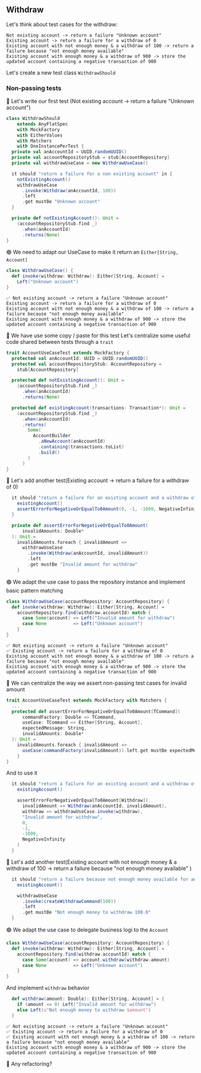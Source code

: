 ## Withdraw
Let's think about test cases for the withdraw:
```text
Not existing account -> return a failure "Unknown account"
Existing account -> return a failure for a withdraw of 0
Existing account with not enough money & a withdraw of 100 -> return a failure because "not enough money available" 
Existing account with enough money & a withdraw of 900 -> store the updated account containing a negative transaction of 900
```

Let's create a new test class `WithdrawShould`

### Non-passing tests
:red_circle: Let's write our first test (Not existing account -> return a failure "Unknown account")

```scala
class WithdrawShould
    extends AnyFlatSpec
    with MockFactory
    with EitherValues
    with Matchers
    with OneInstancePerTest {
  private val anAccountId = UUID.randomUUID()
  private val accountRepositoryStub = stub[AccountRepository]
  private val withdrawUseCase = new WithdrawUseCase()

  it should "return a failure for a non existing account" in {
    notExistingAccount()
    withdrawUseCase
      .invoke(Withdraw(anAccountId, 100))
      .left
      .get mustBe "Unknown account"
  }

  private def notExistingAccount(): Unit =
    (accountRepositoryStub.find _)
      .when(anAccountId)
      .returns(None)
}
```

:green_circle: We need to adapt our UseCase to make it return an `Either[String, Account]`
```scala
class WithdrawUseCase() {
  def invoke(withdraw: Withdraw): Either[String, Account] =
    Left("Unknown account")
}
```

```text
✅ Not existing account -> return a failure "Unknown account"
Existing account -> return a failure for a withdraw of 0
Existing account with not enough money & a withdraw of 100 -> return a failure because "not enough money available" 
Existing account with enough money & a withdraw of 900 -> store the updated account containing a negative transaction of 900
```

:large_blue_circle: We have use some copy / paste for this test
Let's centralize some useful code shared between tests through a `trait`

```scala
trait AccountUseCaseTest extends MockFactory {
  protected val anAccountId: UUID = UUID.randomUUID()
  protected val accountRepositoryStub: AccountRepository =
    stub[AccountRepository]

  protected def notExistingAccount(): Unit =
    (accountRepositoryStub.find _)
      .when(anAccountId)
      .returns(None)

  protected def existingAccount(transactions: Transaction*): Unit =
    (accountRepositoryStub.find _)
      .when(anAccountId)
      .returns(
        Some(
          AccountBuilder
            .aNewAccount(anAccountId)
            .containing(transactions.toList)
            .build()
        )
      )
}
```

:red_circle: Let's add another test(Existing account -> return a failure for a withdraw of 0)
```scala
  it should "return a failure for an existing account and a withdraw of <= 0" in {
    existingAccount()
    assertErrorForNegativeOrEqualTo0Amount(0, -1, -1000, NegativeInfinity)
  }

  private def assertErrorForNegativeOrEqualTo0Amount(
      invalidAmounts: Double*
  ): Unit =
    invalidAmounts.foreach { invalidAmount =>
      withdrawUseCase
        .invoke(Withdraw(anAccountId, invalidAmount))
        .left
        .get mustBe "Invalid amount for withdraw"
    }
```

:green_circle: We adapt the use case to pass the repository instance and implement basic pattern matching
```scala
class WithdrawUseCase(accountRepository: AccountRepository) {
  def invoke(withdraw: Withdraw): Either[String, Account] =
    accountRepository.find(withdraw.accountId) match {
      case Some(account) => Left("Invalid amount for withdraw")
      case None          => Left("Unknown account")
    }
}
```

```text
✅ Not existing account -> return a failure "Unknown account"
✅ Existing account -> return a failure for a withdraw of 0
Existing account with not enough money & a withdraw of 100 -> return a failure because "not enough money available" 
Existing account with enough money & a withdraw of 900 -> store the updated account containing a negative transaction of 900
```

:large_blue_circle: We can centralize the way we assert non-passing test cases for invalid amount
```scala
trait AccountUseCaseTest extends MockFactory with Matchers {
  ...
  protected def assertErrorForNegativeOrEqualTo0Amount[TCommand](
      commandFactory: Double => TCommand,
      useCase: TCommand => Either[String, Account],
      expectedMessage: String,
      invalidAmounts: Double*
  ): Unit =
    invalidAmounts.foreach { invalidAmount =>
      useCase(commandFactory(invalidAmount)).left.get mustBe expectedMessage
    }
}
```

And to use it
```scala
  it should "return a failure for an existing account and a withdraw of <= 0" in {
    existingAccount()

    assertErrorForNegativeOrEqualTo0Amount[Withdraw](
      invalidAmount => Withdraw(anAccountId, invalidAmount),
      withdraw => withdrawUseCase.invoke(withdraw),
      "Invalid amount for withdraw",
      0,
      -1,
      -1000,
      NegativeInfinity
    )
  }
```

:red_circle: Let's add another test(Existing account with not enough money & a withdraw of 100 -> return a failure because "not enough money available" )
```scala
  it should "return a failure because not enough money available for an existing account with not enough money & a withdraw of 100" in {
    existingAccount()

    withdrawUseCase
      .invoke(createWithdrawCommand(100))
      .left
      .get mustBe "Not enough money to withdraw 100.0"
  }
```

:green_circle: We adapt the use case to delegate business logi to the `Account`

```scala
class WithdrawUseCase(accountRepository: AccountRepository) {
  def invoke(withdraw: Withdraw): Either[String, Account] =
    accountRepository.find(withdraw.accountId) match {
      case Some(account) => account.withdraw(withdraw.amount)
      case None          => Left("Unknown account")
    }
}
```

And implement `withdraw` behavior

```scala
  def withdraw(amount: Double): Either[String, Account] = {
    if (amount <= 0) Left("Invalid amount for withdraw")
    else Left(s"Not enough money to withdraw $amount")
  }
```

```text
✅ Not existing account -> return a failure "Unknown account"
✅ Existing account -> return a failure for a withdraw of 0
✅ Existing account with not enough money & a withdraw of 100 -> return a failure because "not enough money available" 
Existing account with enough money & a withdraw of 900 -> store the updated account containing a negative transaction of 900
```

:large_blue_circle: Any refactoring?
